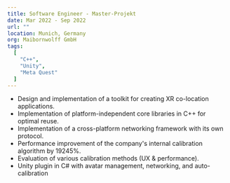 ```yaml
---
title: Software Engineer - Master-Projekt
date: Mar 2022 - Sep 2022
url: ""
location: Munich, Germany
org: Maibornwolff GmbH
tags:
  [
    "C++",
    "Unity",
    "Meta Quest"
  ]
---
```


- Design and implementation of a toolkit for creating XR co-location applications.
- Implementation of platform-independent core libraries in C++ for optimal reuse.
- Implementation of a cross-platform networking framework with its own protocol.
- Performance improvement of the company's internal calibration algorithm by 19245%.
- Evaluation of various calibration methods (UX & performance).
- Unity plugin in C# with avatar management, networking, and auto-calibration
